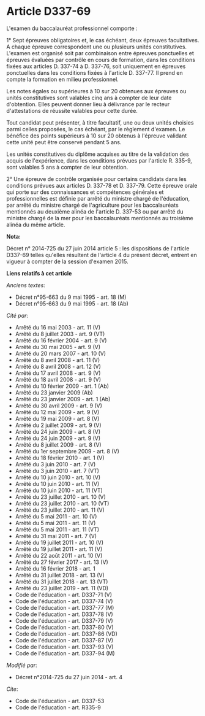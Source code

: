 # Article D337-69

L'examen du baccalauréat professionnel comporte : 

1° Sept épreuves obligatoires et, le cas échéant, deux épreuves facultatives. A chaque épreuve correspondent une ou plusieurs
unités constitutives. L'examen est organisé soit par combinaison entre épreuves ponctuelles et épreuves évaluées par contrôle
en cours de formation, dans les conditions fixées aux articles D. 337-74 à D. 337-76, soit uniquement en épreuves ponctuelles
dans les conditions fixées à l'article D. 337-77. Il prend en compte la formation en milieu professionnel. 

Les notes égales ou supérieures à 10 sur 20 obtenues aux épreuves ou unités constitutives sont valables cinq ans à compter de
leur date d'obtention. Elles peuvent donner lieu à délivrance par le recteur d'attestations de réussite valables pour cette
durée. 

Tout candidat peut présenter, à titre facultatif, une ou deux unités choisies  parmi celles proposées, le cas échéant, par le
règlement d'examen. Le bénéfice des points supérieurs à 10 sur 20 obtenus à l'épreuve validant cette unité peut être conservé
pendant 5 ans. 

Les unités constitutives du diplôme acquises au titre de la validation des acquis de l'expérience, dans les conditions
prévues par l'article R. 335-9, sont valables 5 ans à compter de leur obtention. 

2° Une épreuve de contrôle organisée pour certains candidats dans les conditions prévues aux articles D. 337-78 et D. 337-79.
Cette épreuve orale qui porte sur des connaissances et compétences générales et professionnelles est définie par arrêté du
ministre chargé de l'éducation, par arrêté du ministre chargé de l'agriculture pour les baccalauréats mentionnés au deuxième
alinéa de l'article D. 337-53 ou par arrêté du ministre chargé de la mer pour les baccalauréats mentionnés au troisième
alinéa du même article.

**Nota:**

Décret n° 2014-725 du 27 juin 2014 article 5 : les dispositions de l'article D337-69 telles qu'elles résultent de l'article 4
du présent décret, entrent en vigueur à compter de la session d'examen 2015.

**Liens relatifs à cet article**

_Anciens textes_:

  - Décret n°95-663 du 9 mai 1995 - art. 18 (M)
  - Décret n°95-663 du 9 mai 1995 - art. 18 (Ab)

_Cité par_:

  - Arrêté du 16 mai 2003 - art. 11 (V)
  - Arrêté du 8 juillet 2003 - art. 9 (VT)
  - Arrêté du 16 février 2004 - art. 9 (V)
  - Arrêté du 30 mai 2005 - art. 9 (V)
  - Arrêté du 20 mars 2007 - art. 10 (V)
  - Arrêté du 8 avril 2008 - art. 11 (V)
  - Arrêté du 8 avril 2008 - art. 12 (V)
  - Arrêté du 17 avril 2008 - art. 9 (V)
  - Arrêté du 18 avril 2008 - art. 9 (V)
  - Arrêté du 10 février 2009 - art. 1 (Ab)
  - Arrêté du 23 janvier 2009 (Ab)
  - Arrêté du 23 janvier 2009 - art. 1 (Ab)
  - Arrêté du 30 avril 2009 - art. 9 (V)
  - Arrêté du 12 mai 2009 - art. 9 (V)
  - Arrêté du 19 mai 2009 - art. 8 (V)
  - Arrêté du 2 juillet 2009 - art. 9 (V)
  - Arrêté du 24 juin 2009 - art. 8 (V)
  - Arrêté du 24 juin 2009 - art. 9 (V)
  - Arrêté du 8 juillet 2009 - art. 8 (V)
  - Arrêté du 1er septembre 2009 - art. 8 (V)
  - Arrêté du 18 février 2010 - art. 1 (V)
  - Arrêté du 3 juin 2010 - art. 7 (V)
  - Arrêté du 3 juin 2010 - art. 7 (VT)
  - Arrêté du 10 juin 2010 - art. 10 (V)
  - Arrêté du 10 juin 2010 - art. 11 (V)
  - Arrêté du 10 juin 2010 - art. 11 (VT)
  - Arrêté du 23 juillet 2010 - art. 10 (V)
  - Arrêté du 23 juillet 2010 - art. 10 (VT)
  - Arrêté du 23 juillet 2010 - art. 11 (V)
  - Arrêté du 5 mai 2011 - art. 10 (V)
  - Arrêté du 5 mai 2011 - art. 11 (V)
  - Arrêté du 5 mai 2011 - art. 11 (VT)
  - Arrêté du 31 mai 2011 - art. 7 (V)
  - Arrêté du 19 juillet 2011 - art. 10 (V)
  - Arrêté du 19 juillet 2011 - art. 11 (V)
  - Arrêté du 22 août 2011 - art. 10 (V)
  - Arrêté du 27 février 2017 - art. 13 (V)
  - Arrêté du 16 février 2018 - art. 1
  - Arrêté du 31 juillet 2018 - art. 13 (V)
  - Arrêté du 31 juillet 2018 - art. 13 (VT)
  - Arrêté du 23 juillet 2019 - art. 11 (VD)
  - Code de l'éducation - art. D337-71 (V)
  - Code de l'éducation - art. D337-74 (V)
  - Code de l'éducation - art. D337-77 (M)
  - Code de l'éducation - art. D337-78 (V)
  - Code de l'éducation - art. D337-79 (V)
  - Code de l'éducation - art. D337-80 (V)
  - Code de l'éducation - art. D337-86 (VD)
  - Code de l'éducation - art. D337-87 (V)
  - Code de l'éducation - art. D337-93 (V)
  - Code de l'éducation - art. D337-94 (M)

_Modifié par_:

  - Décret n°2014-725 du 27 juin 2014 - art. 4

_Cite_:

  - Code de l'éducation - art. D337-53
  - Code de l'éducation - art. R335-9
